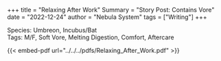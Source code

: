 +++
title = "Relaxing After Work"
Summary = "Story Post: Contains Vore"
date = "2022-12-24"
author = "Nebula System"
tags = ["Writing"]
+++

Species: Umbreon, Incubus/Bat \
Tags: M/F, Soft Vore, Melting Digestion, Comfort, Aftercare

{{< embed-pdf url="../../../pdfs/Relaxing_After_Work.pdf" >}}